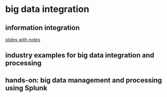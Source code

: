 # big data integration

## information integration

[slides with notes](src/01_InformationIntegration.pdf)

## industry examples for big data integration and processing

## hands-on: big data management and processing using Splunk